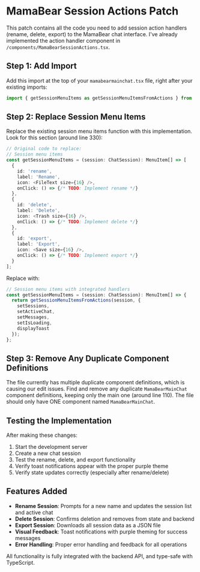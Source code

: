 # MamaBear Session Actions Patch

This patch contains all the code you need to add session action handlers (rename, delete, export) to the MamaBear chat interface. I've already implemented the action handler component in `/components/MamaBearSessionActions.tsx`.

## Step 1: Add Import

Add this import at the top of your `mamabearmainchat.tsx` file, right after your existing imports:

```typescript
import { getSessionMenuItems as getSessionMenuItemsFromActions } from '../components/MamaBearSessionActions';
```

## Step 2: Replace Session Menu Items

Replace the existing session menu items function with this implementation. Look for this section (around line 330):

```typescript
// Original code to replace:
// Session menu items
const getSessionMenuItems = (session: ChatSession): MenuItem[] => [
  {
    id: 'rename',
    label: 'Rename',
    icon: <FileText size={16} />,
    onClick: () => {/* TODO: Implement rename */}
  },
  {
    id: 'delete',
    label: 'Delete',
    icon: <Trash size={16} />,
    onClick: () => {/* TODO: Implement delete */}
  },
  {
    id: 'export',
    label: 'Export',
    icon: <Save size={16} />,
    onClick: () => {/* TODO: Implement export */}
  }
];
```

Replace with:

```typescript
// Session menu items with integrated handlers
const getSessionMenuItems = (session: ChatSession): MenuItem[] => {
  return getSessionMenuItemsFromActions(session, {
    setSessions,
    setActiveChat,
    setMessages,
    setIsLoading,
    displayToast
  });
};
```

## Step 3: Remove Any Duplicate Component Definitions

The file currently has multiple duplicate component definitions, which is causing our edit issues. Find and remove any duplicate `MamaBearMainChat` component definitions, keeping only the main one (around line 110). The file should only have ONE component named `MamaBearMainChat`.

## Testing the Implementation

After making these changes:

1. Start the development server
2. Create a new chat session
3. Test the rename, delete, and export functionality
4. Verify toast notifications appear with the proper purple theme
5. Verify state updates correctly (especially after rename/delete)

## Features Added

- **Rename Session**: Prompts for a new name and updates the session list and active chat
- **Delete Session**: Confirms deletion and removes from state and backend
- **Export Session**: Downloads all session data as a JSON file
- **Visual Feedback**: Toast notifications with purple theming for success messages
- **Error Handling**: Proper error handling and feedback for all operations

All functionality is fully integrated with the backend API, and type-safe with TypeScript.

